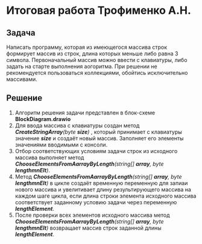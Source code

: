 # Итоговая работа Трофименко А.Н.
## **Задача**

Написать программу, которая из имеющегося  массива строк формирует массив из строк, длина которых меньше либо равна 3 символа.
Первоначальный массив можно ввести с клавиатуры, либо задать на старте выполнения аогоритма.
При решении не рекомендуется пользоваться коллекциями, обойтись исключительно массивами.
## __Решение__
1. Алгоритм решения задачи представлен в блок-схеме **BlockDiagram.drawio**
2. Для ввода массива с клавиатуры создан метод _**CreateStringArray**(byte **size**)_
, который принимает с клавиатуры значение _**size**_ и создаёт новый массив. Заполняет его элементы значениями вводимыми с консоли.
3. Отбор соответствующих условиям задачи строк из исходного массива выполняет метод _**ChooseElementsFromAarrayByLength**(string[] **array**, byte **lengthmnElt**)_.
4. Метод _**ChooseElementsFromAarrayByLength**(string[] **array**, byte **lengthmnElt**)_ в цикле создаёт временную переменную для запиаи нового массива и увелитивает длину результирующего массива на каждом шаге цикла, если длина строки элемента исходного массива соответствует заданному условию задачи через переменную _**lengthElement**_.
5. После проверки всех элементов исходного массива метод _**ChooseElementsFromAarrayByLength**(string[] **array**, byte **lengthmnElt**)_ возвращает массив строк заданной длины _**lengthElement**_.